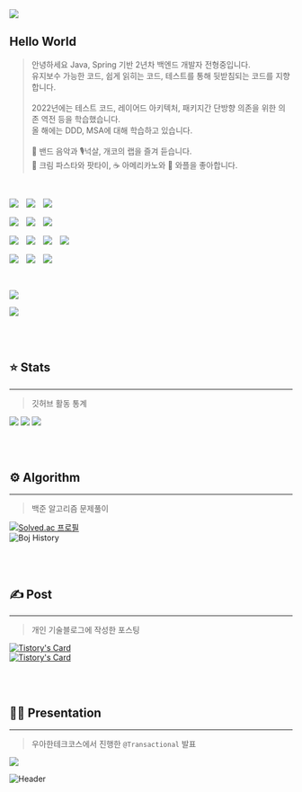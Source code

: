 <img src="https://capsule-render.vercel.app/api?type=waving&height=180&text=Hi%20there%20👋&fontAlign=25&fontAlignY=40&color=gradient&animation=fadeIn"/>

## Hello World

> 안녕하세요 Java, Spring 기반 2년차 백엔드 개발자 전형중입니다.<br>유지보수 가능한 코드, 쉽게 읽히는 코드, 테스트를 통해 뒷받침되는 코드를 지향합니다.
<br><br>
2022년에는 테스트 코드, 레이어드 아키텍처, 패키지간 단방향 의존을 위한 의존 역전 등을 학습했습니다.<br>올 해에는 DDD, MSA에 대해 학습하고 있습니다.
<br><br>
🎸 밴드 음악과 🎙️넉살, 개코의 랩을 즐겨 듣습니다.<br>🍝 크림 파스타와 팟타이, ☕️ 아메리카노와 🧇 와플을 좋아합니다.

<br>

<img src="https://img.shields.io/badge/Java-595959?style=for-the-badge&logo=java" />&emsp;<img src="https://img.shields.io/badge/SpringBoot-595959?style=for-the-badge&logo=springboot" />&emsp;<img src="https://img.shields.io/badge/Spring%20Data%20JPA-595959?style=for-the-badge&logo=springdatajpa" />

<img src="https://img.shields.io/badge/MySQL-595959?style=for-the-badge&logo=mysql" />&emsp;<img src="https://img.shields.io/badge/Redis-595959?style=for-the-badge&logo=redis" />&emsp;<img src="https://img.shields.io/badge/Git-595959?style=for-the-badge&logo=git">

<img src="https://img.shields.io/badge/Nginx-595959?style=for-the-badge&logo=nginx&logoColor=green" />&emsp;<img src="https://img.shields.io/badge/AWS-595959?style=for-the-badge&logo=amazonaws&logoColor=orange" />&emsp;<img src="https://img.shields.io/badge/Jenkins-595959?style=for-the-badge&logo=jenkins" />&emsp;<img src="https://img.shields.io/badge/Github%20Actions-595959?style=for-the-badge&logo=github-actions" />

<img src="https://img.shields.io/badge/Grafana-595959?style=for-the-badge&logo=grafana">&emsp;<img src="https://img.shields.io/badge/Prometheus-595959?style=for-the-badge&logo=prometheus">&emsp;<img src="https://img.shields.io/badge/SonarCloud-595959?style=for-the-badge&logo=sonarcloud" />

<br>

<a href="mailTo:ztzy1907@gmail.com" target="_blank"><img src="https://img.shields.io/badge/Gmail-595959?style=for-the-badge&logo=gmail" /></a>

<img src="https://hits.seeyoufarm.com/api/count/incr/badge.svg?url=https%3A%2F%2Fgithub.com%2FHJ-Rich%2Fhit-counter&count_bg=%2379C83D&title_bg=%23555555&icon=&icon_color=%23E7E7E7&title=visitors&edge_flat=false"/>

<br><br>

## ⭐️ Stats

---

> 깃허브 활동 통계

<img src="https://github-readme-stats.vercel.app/api/top-langs/?username=HJ-Rich&layout=compact&langs_count=4&theme=vue-dark&&hide=python">
<img src="https://github-readme-stats.vercel.app/api?username=HJ-Rich&theme=vue-dark&show_icons=true&count_private=true">
<img src="https://github-readme-streak-stats.herokuapp.com/?user=HJ-Rich&theme=dark">


<br><br>

## ⚙️ Algorithm

---

> 백준 알고리즘 문제풀이

[![Solved.ac
프로필](http://mazassumnida.wtf/api/v2/generate_badge?boj=richard7)](https://solved.ac/richard7)
<br>
![Boj History](http://mazandi.herokuapp.com/api?handle=richard7&theme=dark)

<br><br>

## ✍️ Post

---

> 개인 기술블로그에 작성한 포스팅

[![Tistory's Card](https://github-readme-tistory-card.vercel.app/api?name=creampuffy&postId=172&theme=tistory)](https://creampuffy.tistory.com/172)
<br>
[![Tistory's Card](https://github-readme-tistory-card.vercel.app/api?name=creampuffy&postId=179&theme=tistory)](https://creampuffy.tistory.com/179)

<br><br>

## 🙋‍♂️ Presentation

---

> 우아한테크코스에서 진행한 `@Transactional` 발표

<a href="https://youtu.be/taAp_u83MwA" target="_blank">
  <img src="http://img.youtube.com/vi/taAp_u83MwA/mqdefault.jpg" />
</a>

<br>


![Header](https://capsule-render.vercel.app/api?type=waving&height=180&text=Bye%20👋&fontAlign=82&fontAlignY=75&color=gradient&section=footer&animation=fadeIn)

<br><br>
